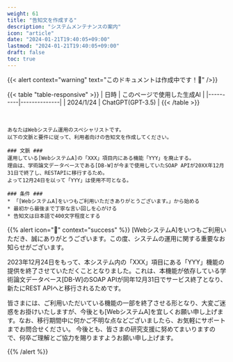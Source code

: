 ```yaml
---
weight: 61
title: "告知文を作成する"
description: "システムメンテナンスの案内"
icon: "article"
date: "2024-01-21T19:40:05+09:00"
lastmod: "2024-01-21T19:40:05+09:00"
draft: false
toc: true
---
```

{{< alert context="warning" text="このドキュメントは作成中です！👷" />}}

{{< table "table-responsive" >}}
| 日時 | このページで使用した生成AI | 
|----------|--------------|
| 2024/1/24 | ChatGPT(GPT-3.5) |
{{< /table >}}

<br>


```
あなたはWebシステム運用のスペシャリストです。
以下の文脈と要件に従って、利用者向けの告知文を作成してください。
 
### 文脈 ###
運用している[WebシステムA]の「XXX」項目内にある機能「YYY」を廃止する。
理由は、学術論文データベースである[DB-W]が今まで使用していたSOAP APIが20XX年12月31日で終了し、RESTAPIに移行するため。
よって12月24日を以って「YYY」は使用不可となる。
 
### 条件 ###
* 「[WebシステムA]をいつもご利用いただきありがとうございます。」から始める
* 最初から最後まで丁寧な言い回しを心がける
* 告知文は日本語で400文字程度とする

```
{{% alert icon="🤖" context="success" %}}
[WebシステムA]をいつもご利用いただき、誠にありがとうございます。この度、システムの運用に関する重要なお知らせがございます。

2023年12月24日をもって、本システム内の「XXX」項目にある「YYY」機能の提供を終了させていただくこととなりました。これは、本機能が依存している学術論文データベース[DB-W]のSOAP APIが同年12月31日でサービス終了となり、新たにREST APIへと移行されるためです。

皆さまには、ご利用いただいている機能の一部を終了させる形となり、大変ご迷惑をお掛けいたしますが、今後とも[WebシステムA]を宜しくお願い申し上げます。なお、移行期間中に何かご不明な点などございましたら、お気軽にサポートまでお問合せください。
今後とも、皆さまの研究支援に努めてまいりますので、何卒ご理解とご協力を賜りますようお願い申し上げます。

{{% /alert %}}